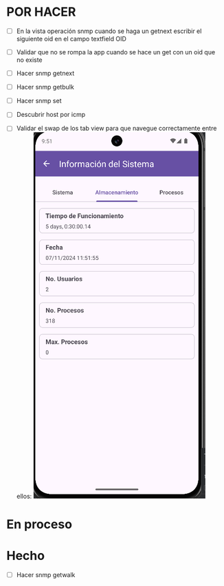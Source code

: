 # POR HACER

- [ ] En la vista operación snmp cuando se haga un getnext escribir el siguiente oid en el campo
  textfield OID

- [ ] Validar que no se rompa la app cuando se hace un get con un oid que no existe

- [ ] Hacer snmp getnext

- [ ] Hacer snmp getbulk
- [ ] Hacer snmp set
- [ ] Descubrir host por icmp
- [ ] Validar el swap de los tab view para que
  navegue correctamente entre ellos:
  ![img.png](img.png)

# En proceso

# Hecho

- [ ] Hacer snmp getwalk
